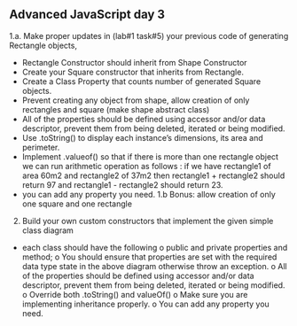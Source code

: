 ## Advanced JavaScript day 3

1.a. Make proper updates in (lab#1 task#5) your previous code of generating Rectangle objects,
- Rectangle Constructor should inherit from Shape Constructor
- Create your Square constructor that inherits from Rectangle.
- Create a Class Property that counts number of generated Square objects.
- Prevent creating any object from shape, allow creation of only rectangles and square (make shape abstract class)
- All of the properties should be defined using accessor and/or data descriptor, prevent them from being deleted, iterated or being modified.
- Use .toString() to display each instance’s dimensions, its area and perimeter.
- Implement .valueof() so that if there is more than one rectangle object we can run arithmetic operation as follows : if we have rectangle1 of area 60m2 and rectangle2 of 37m2 then rectangle1 + rectangle2 should return 97 and rectangle1 - rectangle2 should return 23.
- you can add any property you need.
1.b Bonus: allow creation of only one square and one rectangle

2. Build your own custom constructors that implement the given simple class diagram
- each class should have the following
o public and private properties and method;
o You should ensure that properties are set with the required data type state in the above diagram otherwise throw an exception.
o All of the properties should be defined using accessor and/or data descriptor, prevent them from being deleted, iterated or being modified.
o Override both .toString() and valueOf()
o Make sure you are implementing inheritance properly.
o You can add any property you need.
